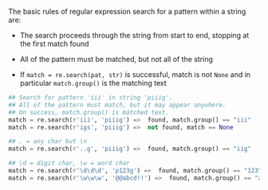 The basic rules of regular expression search for a pattern within a string are:

* The search proceeds through the string from start to end, stopping at the first match found 

* All of the pattern must be matched, but not all of the string 

* If `match = re.search(pat, str)` is successful, match is not `None` and in particular `match.group()` is the matching text 

```python
## Search for pattern 'iii' in string 'piiig'.
## All of the pattern must match, but it may appear anywhere.
## On success, match.group() is matched text.
match = re.search(r'iii', 'piiig') =>  found, match.group() == "iii"
match = re.search(r'igs', 'piiig') =>  not found, match == None

## . = any char but \n
match = re.search(r'..g', 'piiig') =>  found, match.group() == "iig"

## \d = digit char, \w = word char
match = re.search(r'\d\d\d', 'p123g') =>  found, match.group() == "123"
match = re.search(r'\w\w\w', '@@abcd!!') =>  found, match.group() == "abc"
```
